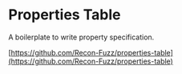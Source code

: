 # Properties Table

A boilerplate to write property specification.

[https://github.com/Recon-Fuzz/properties-table](https://github.com/Recon-Fuzz/properties-table)

